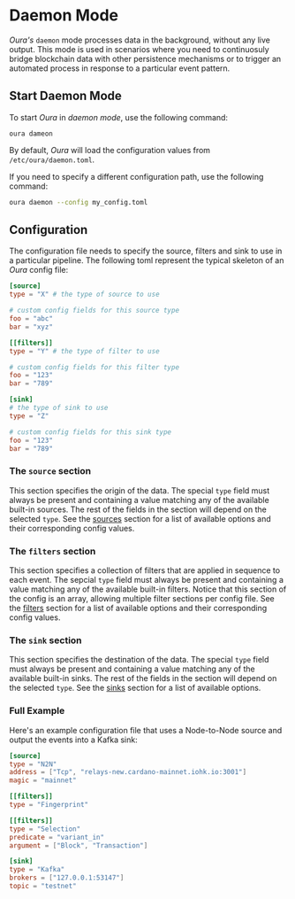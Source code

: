 # Daemon Mode

_Oura's_ `daemon` mode processes data in the background, without any live output. This mode is used in scenarios where you need to continuosuly bridge blockchain data with other persistence mechanisms or to trigger an automated process in response to a particular event pattern.

## Start Daemon Mode

To start _Oura_ in _daemon mode_, use the following command: 

```
oura dameon
```

By default, _Oura_ will load the configuration values from `/etc/oura/daemon.toml`.

If you need to specify a different configuration path, use the following command:

```sh
oura daemon --config my_config.toml
```

## Configuration

The configuration file needs to specify the source, filters and sink to use in a particular pipeline. The following toml represent the typical skeleton of an _Oura_ config file:

```toml
[source]
type = "X" # the type of source to use

# custom config fields for this source type
foo = "abc"
bar = "xyz"

[[filters]]
type = "Y" # the type of filter to use

# custom config fields for this filter type
foo = "123"
bar = "789"

[sink]
# the type of sink to use
type = "Z"

# custom config fields for this sink type
foo = "123"
bar = "789"
```

### The `source` section

This section specifies the origin of the data. The special `type` field must always be present and containing a value matching any of the available built-in sources. The rest of the fields in the section will depend on the selected `type`. See the [sources](../sources/index.md) section for a list of available options and their corresponding config values.

### The `filters` section

This section specifies a collection of filters that are applied in sequence to each event. The sepcial `type` field must always be present and containing a value matching any of the available built-in filters. Notice that this section of the config is an array, allowing multiple filter sections per config file. See the [filters](../filters/index.md) section for a list of available options and their corresponding config values.

### The `sink` section

This section specifies the destination of the data. The special `type` field must always be present and containing a value matching any of the available built-in sinks. The rest of the fields in the section will depend on the selected `type`. See the [sinks](../sinks/index.md) section for a list of available options.

### Full Example

Here's an example configuration file that uses a Node-to-Node source and output the events into a Kafka sink:

```toml
[source]
type = "N2N"
address = ["Tcp", "relays-new.cardano-mainnet.iohk.io:3001"]
magic = "mainnet"

[[filters]]
type = "Fingerprint"

[[filters]]
type = "Selection"
predicate = "variant_in"
argument = ["Block", "Transaction"]

[sink]
type = "Kafka"
brokers = ["127.0.0.1:53147"]
topic = "testnet"
```
